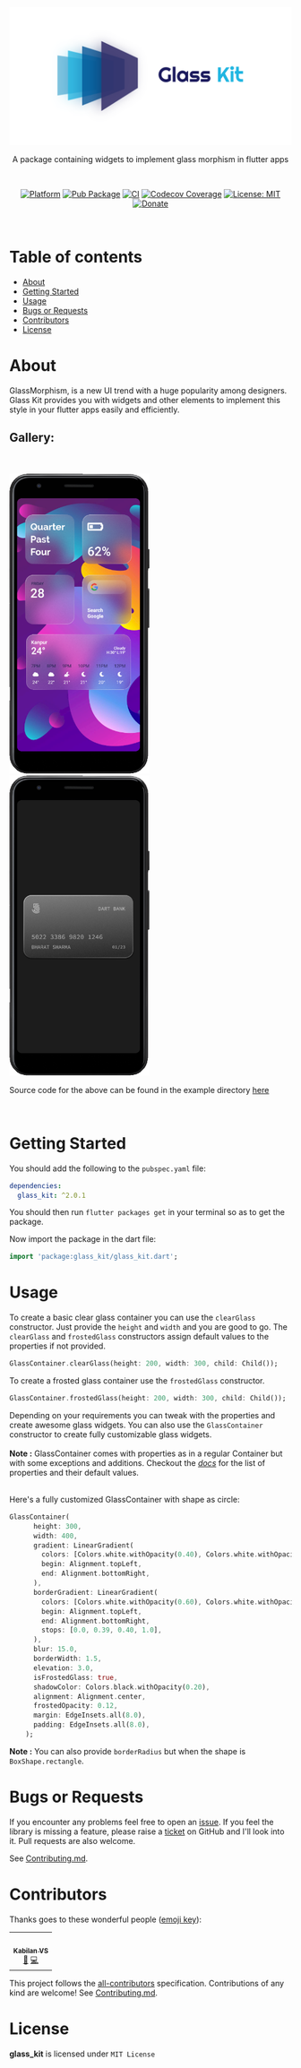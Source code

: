 <div align="center">

![Glass Kit](https://raw.githubusercontent.com/bharat-1809/glass_kit/main/display/glass_kit_banner.png)
<br>

A package containing widgets to implement glass morphism in flutter apps

</div><br>

<div align="center">

[![Platform](https://img.shields.io/badge/Platform-Flutter-02569B?logo=flutter)](https://flutter.dev)
[![Pub Package](https://img.shields.io/endpoint?url=https://gist.githubusercontent.com/bharat-1809/c15d01ed27d5660325918fcb7fa57a2c/raw)](https://pub.dev/packages/glass_kit)
[![CI](https://github.com/bharat-1809/glass_kit/actions/workflows/main.yml/badge.svg)](https://github.com/bharat-1809/glass_kit/actions/workflows/main.yml)
[![Codecov Coverage](https://codecov.io/gh/bharat-1809/glass_kit/branch/main/graph/badge.svg?token=N0DFJC64ZA)](https://codecov.io/gh/bharat-1809/glass_kit)
[![License: MIT](https://img.shields.io/github/license/bharat-1809/glass_kit)](https://opensource.org/licenses/MIT)
[![Donate](https://img.shields.io/badge/Donate-PayPal-00457C?logo=paypal)](https://www.paypal.me/bsharma1809)

</div><br>

# Table of contents

- [About](#about)
- [Getting Started](#getting-started)
- [Usage](#usage)
- [Bugs or Requests](#bugs-or-requests)
- [Contributors](#contributors)
- [License](#license)

# About

GlassMorphism, is a new UI trend with a huge popularity among designers. Glass Kit provides you with widgets and other elements to implement this style in your flutter apps easily and efficiently.<br>

## Gallery:

<br><br>
<img src="https://raw.githubusercontent.com/bharat-1809/glass_kit/main/display/home_theme.png" width=250 alt="ios-themed-glassmorphism"/> &nbsp; &nbsp; &nbsp; &nbsp;
<img src="https://raw.githubusercontent.com/bharat-1809/glass_kit/main/display/card.png" width=250 alt="glassmorphism-in-card"/>
<br>

Source code for the above can be found in the example directory [here](https://github.com/bharat-1809/glass_kit/tree/main/example/lib)

<br>

# Getting Started

You should add the following to the `pubspec.yaml` file:

```yaml
dependencies:
  glass_kit: ^2.0.1
```

You should then run `flutter packages get` in your terminal so as to get the package.<br>

Now import the package in the dart file:

```dart
import 'package:glass_kit/glass_kit.dart';
```

# Usage

To create a basic clear glass container you can use the `clearGlass` constructor. Just provide the `height` and `width` and you are good to go. The `clearGlass` and `frostedGlass` constructors assign default values to the properties if not provided.

```dart
GlassContainer.clearGlass(height: 200, width: 300, child: Child());
```

To create a frosted glass container use the `frostedGlass` constructor.

```dart
GlassContainer.frostedGlass(height: 200, width: 300, child: Child());
```

Depending on your requirements you can tweak with the properties and create awesome glass widgets. You can also use the `GlassContainer` constructor to create fully customizable glass widgets.<br><br>
**__Note :__** GlassContainer comes with properties as in a regular Container but with some exceptions and additions. Checkout the [*docs*](https://pub.dev/documentation/glass_kit/latest/glass_kit/GlassContainer-class.html#instance-properties) for the list of properties and their default values.
<br><br>

Here's a fully customized GlassContainer with shape as circle:

```dart
GlassContainer(
      height: 300,
      width: 400,
      gradient: LinearGradient(
        colors: [Colors.white.withOpacity(0.40), Colors.white.withOpacity(0.10)],
        begin: Alignment.topLeft,
        end: Alignment.bottomRight,
      ),
      borderGradient: LinearGradient(
        colors: [Colors.white.withOpacity(0.60), Colors.white.withOpacity(0.10), Colors.lightBlueAccent.withOpacity(0.05), Colors.lightBlueAccent.withOpacity(0.6)],
        begin: Alignment.topLeft,
        end: Alignment.bottomRight,
        stops: [0.0, 0.39, 0.40, 1.0],
      ),
      blur: 15.0,
      borderWidth: 1.5,
      elevation: 3.0,
      isFrostedGlass: true,
      shadowColor: Colors.black.withOpacity(0.20),
      alignment: Alignment.center,
      frostedOpacity: 0.12,
      margin: EdgeInsets.all(8.0),
      padding: EdgeInsets.all(8.0),
    );
```
**__Note :__** You can also provide `borderRadius` but when the shape is `BoxShape.rectangle`.<br>

# Bugs or Requests

If you encounter any problems feel free to open an [issue](https://github.com/bharat-1809/glass_kit/issues/new?assignees=&labels=bug&template=bug_report.md&title=). If you feel the library is missing a feature, please raise a [ticket](https://github.com/bharat-1809/glass_kit/issues/new?assignees=&labels=&template=feature_request.md&title=) on GitHub and I'll look into it. Pull requests are also welcome.

See [Contributing.md](https://github.com/bharat-1809/glass_kit/blob/main/CONTRIBUTING.md).

# Contributors

<!-- TODO: Uncomment this when a contributor is available to add -->
Thanks goes to these wonderful people ([emoji key](https://allcontributors.org/docs/en/emoji-key)):

<!-- ALL-CONTRIBUTORS-LIST:START - Do not remove or modify this section -->
<!-- prettier-ignore-start -->
<!-- markdownlint-disable -->
<table>
  <tr>
    <td align="center"><a href="https://github.com/KABILAN235"><img src="https://avatars.githubusercontent.com/u/51330370?v=4?s=100" width="100px;" alt=""/><br /><sub><b>Kabilan VS</b></sub></a><br /><a href="https://github.com/bharat-1809/glass_kit/issues?q=author%3AKABILAN235" title="Bug reports">🐛</a> <a href="https://github.com/bharat-1809/glass_kit/commits?author=KABILAN235" title="Code">💻</a></td>
  </tr>
</table>

<!-- markdownlint-restore -->
<!-- prettier-ignore-end -->

<!-- ALL-CONTRIBUTORS-LIST:END -->

This project follows the [all-contributors](https://github.com/all-contributors/all-contributors) specification. Contributions of any kind are welcome! See [Contributing.md](https://github.com/bharat-1809/glass_kit/blob/main/CONTRIBUTING.md).

# License

**glass_kit** is licensed under `MIT License`
